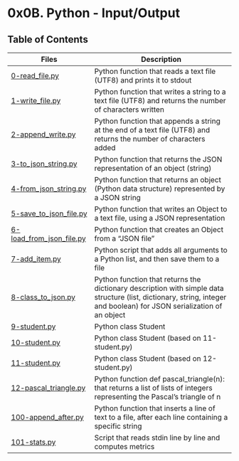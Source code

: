 # 0x0B. Python - Input/Output

## Table of Contents

Files | Description
----- | -----------
[0-read_file.py](./0-read_file.py) | Python function that reads a text file (UTF8) and prints it to stdout
[1-write_file.py](./3-write_file.py) | Python function that writes a string to a text file (UTF8) and returns the number of characters written
[2-append_write.py](./4-append_write.py) | Python function that appends a string at the end of a text file (UTF8) and returns the number of characters added
[3-to_json_string.py](./5-to_json_string.py) | Python function that returns the JSON representation of an object (string)
[4-from_json_string.py](./6-from_json_string.py) | Python function that returns an object (Python data structure) represented by a JSON string
[5-save_to_json_file.py](./7-save_to_json_file.py) | Python function that writes an Object to a text file, using a JSON representation
[6-load_from_json_file.py](./8-load_from_json_file.py) | Python function that creates an Object from a “JSON file”
[7-add_item.py](./9-add_item.py) | Python script that adds all arguments to a Python list, and then save them to a file
[8-class_to_json.py](./10-class_to_json.py) | Python function that returns the dictionary description with simple data structure (list, dictionary, string, integer and boolean) for JSON serialization of an object
[9-student.py](./11-student.py) | Python class Student
[10-student.py](./12-student.py) | Python class Student (based on 11-student.py)
[11-student.py](./13-student.py) | Python class Student (based on 12-student.py)
[12-pascal_triangle.py](./14-pascal_triangle.py) | Python function def pascal_triangle(n): that returns a list of lists of integers representing the Pascal’s triangle of n
[100-append_after.py](./100-append_after.py) | Python function that inserts a line of text to a file, after each line containing a specific string
[101-stats.py](./101-stats.py) | Script that reads stdin line by line and computes metrics
